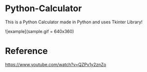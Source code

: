# Python-Calculator
This is a Python Calculator made in Python and uses Tkinter Library!

![example](sample.gif = 640x360)

# Reference
https://www.youtube.com/watch?v=QZPv1y2znZo
